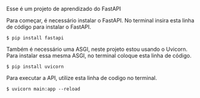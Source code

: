 Esse é um projeto de aprendizado do FastAPI


Para começar, é necessário instalar o FastAPI. No terminal insira esta linha de código para instalar o FastAPI.

```
$ pip install fastapi
```

Também é necessário uma ASGI, neste projeto estou usando o Uvicorn. Para instalar essa mesma ASGI, no terminal coloque esta linha de código.

```
$ pip install uvicorn
```

Para executar a API, utilize esta linha de codigo no terminal.

```
$ uvicorn main:app --reload
```
